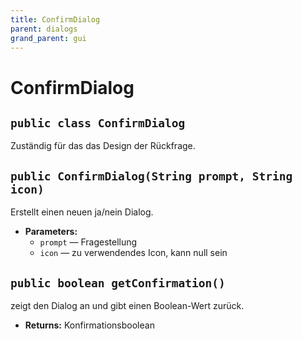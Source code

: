 ```yaml
---
title: ConfirmDialog
parent: dialogs
grand_parent: gui
---
```


# ConfirmDialog


## `public class ConfirmDialog`

Zuständig für das das Design der Rückfrage.

## `public ConfirmDialog(String prompt, String icon)`

Erstellt einen neuen ja/nein Dialog.

 * **Parameters:**
   * `prompt` — Fragestellung
   * `icon` — zu verwendendes Icon, kann null sein

## `public boolean getConfirmation()`

zeigt den Dialog an und gibt einen Boolean-Wert zurück.

 * **Returns:** Konfirmationsboolean
